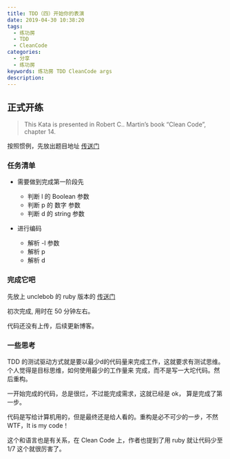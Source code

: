 ```yaml
---
title: TDD（四）开始你的表演
date: 2019-04-30 10:38:20
tags:
  - 练功房
  - TDD
  - CleanCode
categories:
  - 分享
  - 练功房
keywords: 练功房 TDD CleanCode args
description:
---
```


## 正式开练

> This Kata is presented in Robert C.. Martin’s book “Clean Code”, chapter 14.

按照惯例，先放出题目地址 [传送门](http://codingdojo.org/kata/Args/)

### 任务清单

- 需要做到完成第一阶段先
  - 判断 l 的 Boolean 参数
  - 判断 p 的 数字 参数
  - 判断 d 的 string 参数

- 进行编码
  - 解析 -l 参数
  - 解析 p
  - 解析 d

### 完成它吧

先放上 unclebob 的 ruby 版本的 [传送门](https://github.com/unclebob/rubyargs)

初次完成, 用时在 50 分钟左右。

代码还没有上传，后续更新博客。

### 一些思考

TDD 的测试驱动方式就是要以最少d的代码量来完成工作，这就要求有测试思维。个人觉得是目标思维，如何使用最少的工作量来
完成，而不是写一大坨代码。然后重构。

一开始完成的代码，总是很烂，不过能完成需求，这就已经是 ok， 算是完成了第一步。

代码是写给计算机用的，但是最终还是给人看的。重构是必不可少的一步，不然 WTF，It is my code！

这个和语言也是有关系，在 Clean Code 上，作者也提到了用 ruby 就让代码少至 1/7 这个就很厉害了。
